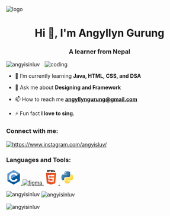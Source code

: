 ![logo](https://github.com/angyisinluv/Angyllyn_Gurng/blob/main/welcome!%20(1).gif)
<h1 align="center">Hi 👋, I'm Angyllyn Gurung</h1>
<h3 align="center">A learner from Nepal</h3>

<img align="right" alt="coding" width="400" src="https://i.gifer.com/origin/d8/d80cfebb44d9cee85ae44a0ce7848282_w200.gif">

<p align="left"> <img src="https://komarev.com/ghpvc/?username=angyisinluv&label=Profile%20views&color=0e75b6&style=flat" alt="angyisinluv" /> </p>

- 🌱 I’m currently learning **Java, HTML, CSS, and DSA**

- 💬 Ask me about **Designing and Framework**

- 📫 How to reach me **angyllyngurung@gmail.com**

- ⚡ Fun fact **I love to sing.**

<h3 align="left">Connect with me:</h3>
<p align="left">
<a href="https://instagram.com/https://www.instagram.com/angyisluv/" target="blank"><img align="center" src="https://raw.githubusercontent.com/rahuldkjain/github-profile-readme-generator/master/src/images/icons/Social/instagram.svg" alt="https://www.instagram.com/angyisluv/" height="30" width="40" /></a>
</p>

<h3 align="left">Languages and Tools:</h3>
<p align="left"> <a href="https://www.cprogramming.com/" target="_blank" rel="noreferrer"> <img src="https://raw.githubusercontent.com/devicons/devicon/master/icons/c/c-original.svg" alt="c" width="40" height="40"/> </a> <a href="https://www.figma.com/" target="_blank" rel="noreferrer"> <img src="https://www.vectorlogo.zone/logos/figma/figma-icon.svg" alt="figma" width="40" height="40"/> </a> <a href="https://www.w3.org/html/" target="_blank" rel="noreferrer"> <img src="https://raw.githubusercontent.com/devicons/devicon/master/icons/html5/html5-original-wordmark.svg" alt="html5" width="40" height="40"/> </a> <a href="https://www.python.org" target="_blank" rel="noreferrer"> <img src="https://raw.githubusercontent.com/devicons/devicon/master/icons/python/python-original.svg" alt="python" width="40" height="40"/> </a> </p>

<p><img align="left" src="https://github-readme-stats.vercel.app/api/top-langs?username=angyisinluv&show_icons=true&locale=en&layout=compact" alt="angyisinluv" /></p>

<p>&nbsp;<img align="center" src="https://github-readme-stats.vercel.app/api?username=angyisinluv&show_icons=true&locale=en" alt="angyisinluv" /></p>

<p><img align="center" src="https://github-readme-streak-stats.herokuapp.com/?user=angyisinluv&" alt="angyisinluv" /></p>
